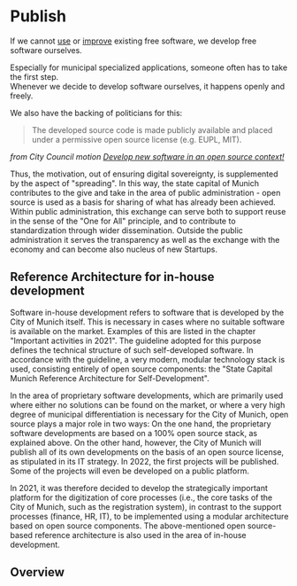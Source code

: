 
<script setup>
import TagTile from ".vitepress/components/TagTile.vue";
import TagFilter from ".vitepress/components/TagFilter.vue";
import { ref } from 'vue';

const selectedFilters = ref(['eigenentwicklung', 'kooperation'])
</script>

# Publish

If we cannot [use](./use.html) or [improve](./contribute.html) existing free software, we develop free software ourselves.

Especially for municipal specialized applications, someone often has to take the first step.  
Whenever we decide to develop software ourselves, it happens openly and freely.

We also have the backing of politicians for this:

> The developed source code is made publicly available and placed under a permissive open source license (e.g. EUPL, MIT).

_from City Council motion [Develop new software in an open source context!](https://risi.muenchen.de/risi/antrag/detail/6289779)_

Thus, the motivation, out of ensuring digital sovereignty, is supplemented by the aspect of "spreading".
In this way, the state capital of Munich contributes to the give and take in the area of public administration - open source is used as a basis for sharing
of what has already been achieved.
Within public administration, this exchange can serve both to support reuse in the sense of the "One for All" principle,
and to contribute to standardization through wider dissemination.
Outside the public administration it serves the transparency as well as the exchange with the economy and can become also nucleus of new Startups.

## Reference Architecture for in-house development

Software in-house development refers to software that is developed by the City of Munich itself.
This is necessary in cases where no suitable software is available on the market. Examples of this are listed in the chapter "Important activities in 2021".
The guideline adopted for this purpose defines the technical structure of such self-developed software.
In accordance with the guideline, a very modern, modular technology stack is used, consisting entirely of open source components:
the "State Capital Munich Reference Architecture for Self-Development".

<TagTile
:tag-names="['refarchinfrastruktur']"
/>

In the area of proprietary software developments, which are primarily used where either no solutions can be found on the market,
or where a very high degree of municipal differentiation is necessary for the City of Munich, open source plays a major role in two ways:
On the one hand, the proprietary software developments are based on a 100% open source stack, as explained above.
On the other hand, however, the City of Munich will publish all of its own developments on the basis of an open source license, as stipulated in its IT strategy.
In 2022, the first projects will be published. Some of the projects will even be developed on a public platform.

In 2021, it was therefore decided to develop the strategically important platform for the digitization of core processes (i.e., the core tasks of the City of Munich, such as the registration system),
in contrast to the support processes (finance, HR, IT), to be implemented using a modular architecture based on open source components.
The above-mentioned open source-based reference architecture is also used in the area of in-house development.

## Overview

<ClientOnly>

<TagFilter
  v-model="selectedFilters"
  :available-tags="['eigenentwicklung', 'kooperation']"
/>

<TagTile 
  :tag-names="selectedFilters"
  show-tags
  show-excerpt
/>

</ClientOnly>